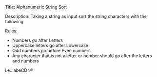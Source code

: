 Title: Alphanumeric String Sort

Description: Taking a string as input sort the string characters with the following 

Rules:

- Numbers go after Letters
- Uppercase letters go after Lowercase
- Odd numbers go before Even numbers
- Any character that is not a letter or number should go after the letters and numbers
  
i.e.: abeCD4®